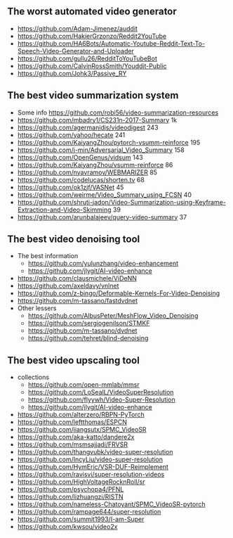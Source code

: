 ## The worst automated video generator
- https://github.com/Adam-Jimenez/auddit
- https://github.com/HakierGrzonzo/Reddit2YouTube
- https://github.com/HA6Bots/Automatic-Youtube-Reddit-Text-To-Speech-Video-Generator-and-Uploader
- https://github.com/gullu26/RedditToYouTubeBot
- https://github.com/CalvinRossSmith/Youddit-Public
- https://github.com/Johk3/Passive_RY

## The best video summarization system
- Some info https://github.com/robi56/video-summarization-resources
- https://github.com/mbadry1/CS231n-2017-Summary 1k
- https://github.com/agermanidis/videodigest 243
- https://github.com/yahoo/hecate 241
- https://github.com/KaiyangZhou/pytorch-vsumm-reinforce 195
- https://github.com/j-min/Adversarial_Video_Summary 158
- https://github.com/OpenGenus/vidsum 143
- https://github.com/KaiyangZhou/vsumm-reinforce 86
- https://github.com/nyavramov/WEBMARIZER 85
- https://github.com/codelucas/shorten.tv 68
- https://github.com/ok1zjf/VASNet 45
- https://github.com/weirme/Video_Summary_using_FCSN 40
- https://github.com/shruti-jadon/Video-Summarization-using-Keyframe-Extraction-and-Video-Skimming 39
- https://github.com/arunbalajeev/query-video-summary 37

## The best video denoising tool
- The best information
  - https://github.com/yulunzhang/video-enhancement
  - https://github.com/jlygit/AI-video-enhance
- https://github.com/clausmichele/ViDeNN
- https://github.com/axeldavy/vnlnet
- https://github.com/z-bingo/Deformable-Kernels-For-Video-Denoising
- https://github.com/m-tassano/fastdvdnet
- Other lessers
  - https://github.com/AlbusPeter/MeshFlow_Video_Denoising
  - https://github.com/sergiogenilson/STMKF
  - https://github.com/m-tassano/dvdnet
  - https://github.com/tehret/blind-denoising

## The best video upscaling tool
- collections 
  - https://github.com/open-mmlab/mmsr
  - https://github.com/LoSealL/VideoSuperResolution
  - https://github.com/flyywh/Video-Super-Resolution
  - https://github.com/jlygit/AI-video-enhance
- https://github.com/alterzero/RBPN-PyTorch
- https://github.com/leftthomas/ESPCN
- https://github.com/jiangsutx/SPMC_VideoSR
- https://github.com/aka-katto/dandere2x
- https://github.com/msmsajjadi/FRVSR
- https://github.com/thangvubk/video-super-resolution
- https://github.com/IncyLiu/video-super-resolution
- https://github.com/HymEric/VSR-DUF-Reimplement
- https://github.com/ravisvi/super-resolution-videos
- https://github.com/HighVoltageRocknRoll/sr
- https://github.com/psychopa4/PFNL
- https://github.com/lizhuangzi/RISTN
- https://github.com/nameless-Chatoyant/SPMC_VideoSR-pytorch
- https://github.com/rampage644/super-resolution
- https://github.com/summit1993/I-am-Super
- https://github.com/kwsou/video2x
